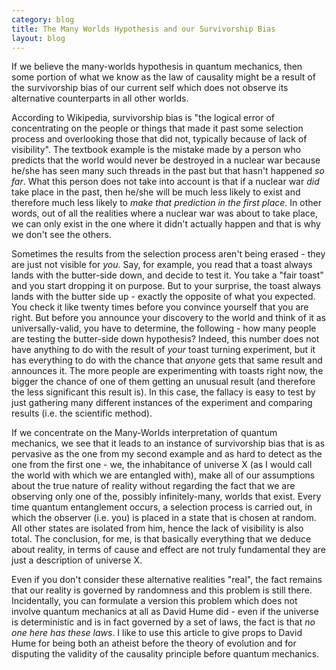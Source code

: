 ```yaml
---
category: blog
title: The Many Worlds Hypothesis and our Survivorship Bias
layout: blog
---
```


If we believe the many-worlds hypothesis in quantum mechanics, then some portion of what we know as the law of causality might be a result of the survivorship bias of our current self which does not observe its alternative counterparts in all other worlds.

<!--more-->
According to Wikipedia, survivorship bias is "the logical error of concentrating on the people or things that made it past some selection process and overlooking those that did not, typically because of lack of visibility". The textbook example is the mistake made by a person who predicts that the world would never be destroyed in a nuclear war because he/she has seen many such threads in the past but that hasn't happened *so far*. What this person does not take into account is that if a nuclear war *did* take place in the past, then he/she will be much less likely to exist and therefore much less likely to *make that prediction in the first place*. In other words, out of all the realities where a nuclear war was about to take place, we can only exist in the one where it didn't actually happen and that is why we don't see the others.

Sometimes the results from the selection process aren't being erased - they are just not visible for *you*. Say, for example, you read that a toast always lands with the butter-side down, and decide to test it. You take a "fair toast" and you start dropping it on purpose. But to your surprise, the toast always lands with the butter side up - exactly the opposite of what you expected. You check it like twenty times before you convince yourself that you are right. But before you announce your discovery to the world and think of it as universally-valid, you have to determine, the following - how many people are testing the butter-side down hypothesis? Indeed, this number does not have anything to do with the result of *your* toast turning experiment, but it has everything to do with the chance that *anyone* gets that same result and announces it. The more people are experimenting with toasts right now, the bigger the chance of one of them getting an unusual result (and therefore the less significant this result is). In this case, the fallacy is easy to test by just gathering many different instances of the experiment and comparing results (i.e. the scientific method).

If we concentrate on the Many-Worlds interpretation of quantum mechanics, we see that it leads to an instance of survivorship bias that is as pervasive as the one from my second example and as hard to detect as the one from the first one - we, the inhabitance of universe X (as I would call the world with which we are entangled with), make all of our assumptions about the true nature of reality without regarding the fact that we are observing only one of the, possibly infinitely-many, worlds that exist. Every time quantum entanglement occurs, a selection process is carried out, in which the observer (i.e. you) is placed in a state that is chosen at random. All other states are isolated from him, hence the lack of visibility is also total. The conclusion, for me, is that basically everything that we deduce about reality, in terms of cause and effect are not truly fundamental they are just a description of universe X.

Even if you don't consider these alternative realities "real", the fact remains that our reality is governed by randomness and this problem is still there. Incidentally, you can formulate a version this problem which does not involve quantum mechanics at all as David Hume did - even if the universe is deterministic and is in fact governed by a set of laws, the fact is that *no one here has these laws*. I like to use this article to give props to David Hume for being both an atheist before the theory of evolution and for disputing the validity of the causality principle before quantum mechanics.
